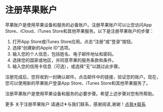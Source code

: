 # 注册苹果账户

苹果账户是使用苹果设备和服务的必备账户。注册苹果账户可以让您访问App Store、iCloud、iTunes Store和其他苹果服务。以下是注册苹果账户的步骤：

1. 打开App Store或iTunes Store应用。点击“注册”或“登录”按钮。
2. 选择“创建新的Apple ID”选项。
3. 输入您的个人信息，包括姓名、电子邮件地址和密码。
4. 选择您的国家或地区，并同意苹果的服务条款和条件。
5. 输入您的信用卡信息（可选），或选择“无”以跳过此步骤。

注册完成后，您将收到一封确认邮件。点击邮件中的链接，验证您的账户。现在，您可以使用新的苹果账户登录App Store、iTunes Store和其他苹果服务了。

注册苹果账户是使用苹果设备和服务的必要步骤。希望上述步骤对您有所帮助。

更多 关于注册苹果账户 请通过✈与我们联系，感谢阅读,谢谢！[点我✈联系](https://www.k02.cc)